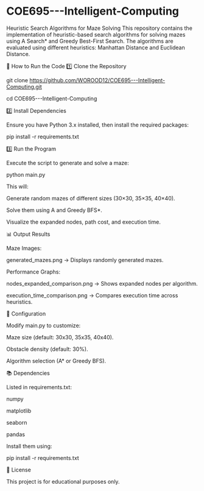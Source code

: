 # COE695---Intelligent-Computing
Heuristic Search Algorithms for Maze Solving
This repository contains the implementation of heuristic-based search algorithms for solving mazes using A Search* and Greedy Best-First Search. The algorithms are evaluated using different heuristics: Manhattan Distance and Euclidean Distance.

📌 How to Run the Code
1️⃣ Clone the Repository

git clone https://github.com/WOROOD12/COE695---Intelligent-Computing.git

cd COE695---Intelligent-Computing

2️⃣ Install Dependencies

Ensure you have Python 3.x installed, then install the required packages:

pip install -r requirements.txt

3️⃣ Run the Program

Execute the script to generate and solve a maze:

python main.py

This will:

Generate random mazes of different sizes (30×30, 35×35, 40×40).

Solve them using A and Greedy BFS*.

Visualize the expanded nodes, path cost, and execution time.

📊 Output Results

Maze Images:

generated_mazes.png → Displays randomly generated mazes.

Performance Graphs:

nodes_expanded_comparison.png → Shows expanded nodes per algorithm.

execution_time_comparison.png → Compares execution time across heuristics.

🔧 Configuration

Modify main.py to customize:

Maze size (default: 30x30, 35x35, 40x40).

Obstacle density (default: 30%).

Algorithm selection (A* or Greedy BFS).

📚 Dependencies

Listed in requirements.txt:

numpy

matplotlib

seaborn

pandas

Install them using:

pip install -r requirements.txt

📜 License

This project is for educational purposes only.

